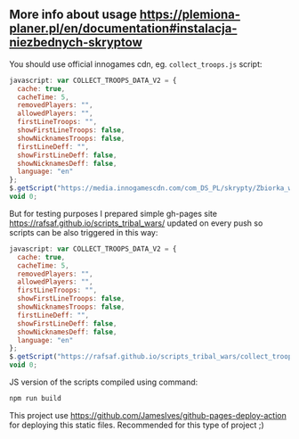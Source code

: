 ## More info about usage https://plemiona-planer.pl/en/documentation#instalacja-niezbednych-skryptow

You should use official innogames cdn, eg. `collect_troops.js` script:

```js
javascript: var COLLECT_TROOPS_DATA_V2 = {
  cache: true,
  cacheTime: 5,
  removedPlayers: "",
  allowedPlayers: "",
  firstLineTroops: "",
  showFirstLineTroops: false,
  showNicknamesTroops: false,
  firstLineDeff: "",
  showFirstLineDeff: false,
  showNicknamesDeff: false,
  language: "en"
};
$.getScript("https://media.innogamescdn.com/com_DS_PL/skrypty/Zbiorka_wojska_i_obrony.js");
void 0;
```

But for testing purposes I prepared simple gh-pages site https://rafsaf.github.io/scripts_tribal_wars/ updated on every push so scripts can be also triggered in this way:

```js
javascript: var COLLECT_TROOPS_DATA_V2 = {
  cache: true,
  cacheTime: 5,
  removedPlayers: "",
  allowedPlayers: "",
  firstLineTroops: "",
  showFirstLineTroops: false,
  showNicknamesTroops: false,
  firstLineDeff: "",
  showFirstLineDeff: false,
  showNicknamesDeff: false,
  language: "en"
};
$.getScript("https://rafsaf.github.io/scripts_tribal_wars/collect_troops_v2.1.js");
void 0;
```

JS version of the scripts compiled using command:

```bash
npm run build
```

This project use https://github.com/JamesIves/github-pages-deploy-action for deploying this static files. Recommended for this type of project ;)